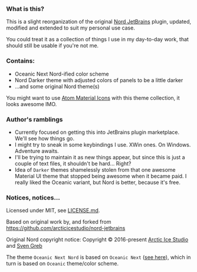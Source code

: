 ### What is this?

This is a slight reorganization of the original [Nord JetBrains](https://github.com/arcticicestudio/nord-jetbrains) plugin, updated, modified and extended to suit my personal use case.

You could treat it as a collection of things I use in my day-to-day work, that should still be usable if you're not me.

### Contains:
- Oceanic Next Nord-ified color scheme
- Nord Darker theme with adjusted colors of panels to be a little darker
- ...and some original Nord theme(s)

You might want to use [Atom Material Icons](https://plugins.jetbrains.com/plugin/10044-atom-material-icons) with this theme collection, it looks awesome IMO.

### Author's ramblings

- Currently focused on getting this into JetBrains plugin marketplace. We'll see how things go.
- I might try to sneak in some keybindings I use. XWin ones. On Windows. Adventure awaits.
- I'll be trying to maintain it as new things appear, but since this is just a couple of text files, it shouldn't be hard... Right?
- Idea of `Darker` themes shamelessly stolen from that one awesome Material UI theme that stopped being awesome when it became paid. I really liked the Oceanic variant, but Nord is better, because it's free.

### Notices, notices...

Licensed under MIT, see [LICENSE.md](LICENSE.md).

Based on original work by, and forked from https://github.com/arcticicestudio/nord-jetbrains

Original Nord copyright notice: Copyright &copy; 2016-present <a href="https://www.arcticicestudio.com" target="_blank">Arctic Ice Studio</a> and <a href="https://www.svengreb.de" target="_blank">Sven Greb</a>

The theme `Oceanic Next Nord` is based on `Oceanic Next` ([see here](https://github.com/voronianski/oceanic-next-color-scheme)), which in turn is based on `Oceanic` theme/color scheme.
